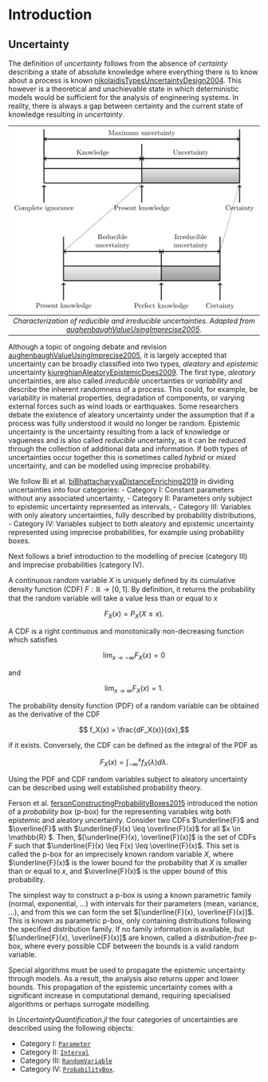 # Introduction

## Uncertainty

The definition of *uncertainty* follows from the absence of *certainty* describing a state of absolute knowledge where everything there is to know about a process is known [nikolaidisTypesUncertaintyDesign2004](@cite). This however is a theoretical and unachievable state in which deterministic models would be sufficient for the analysis of engineering systems. In reality, there is always a gap between certainty and the current state of knowledge resulting in *uncertainty*.

| ![Characterization of uncertainties](../assets/uncertainty.svg) |
| :--: |
| *Characterization of reducible and irreducible uncertainties. Adapted from [aughenbaughValueUsingImprecise2005](@cite)*. |

Although a topic of ongoing debate and revision [aughenbaughValueUsingImprecise2005](@cite), it is largely accepted that uncertainty can be broadly classified into two types, *aleatory* and *epistemic* uncertainty [kiureghianAleatoryEpistemicDoes2009](@cite). The first type, *aleatory* uncertainties, are also called *irreducible* uncertainties or *variability* and describe the inherent randomness of a process. This could, for example, be variability in material properties, degradation of components, or varying external forces such as wind loads or earthquakes. Some researchers debate the existence of aleatory uncertainty under the assumption that if a process was fully understood it would no longer be random. Epistemic uncertainty is the uncertainty resulting from a lack of knowledge or vagueness and is also called *reducible* uncertainty, as it can be reduced through the collection of additional data and information. If both types of uncertainties occur together this is sometimes called *hybrid* or *mixed* uncertainty, and can be modelled using imprecise probability.

We follow Bi et al. [biBhattacharyyaDistanceEnriching2019](@cite) in dividing uncertainties into four categories:
    - Category I: Constant parameters without any associated uncertainty,
    - Category II: Parameters only subject to epistemic uncertainty represented as intervals,
    - Category III: Variables with only aleatory uncertainties, fully described by probability distributions,
    - Category IV: Variables subject to both aleatory and epistemic uncertainty represented using imprecise probabilities, for example using probability boxes.

Next follows a brief introduction to the modelling of precise (category III) and imprecise probabilities (category IV).

A continuous random variable $X$ is uniquely defined by its cumulative density function (CDF) $F: \mathbb{R} \rightarrow [0,1]$. By definition, it returns the probability that the random variable will take a value less than or equal to $x$

```math
    F_X(x) = P_X(X \leq x).
```

A CDF is a right continuous and monotonically non-decreasing function which satisfies

```math
    \lim_{x\rightarrow -\infty} F_X(x) = 0
```

and

```math
    \lim_{x\rightarrow \infty}  F_X(x) = 1.
```
The probability density function (PDF) of a random variable can be obtained as the derivative of the CDF

```math
    f_X(x) = \frac{dF_X(x)}{dx},
```

if it exists. Conversely, the CDF can be defined as the integral of the PDF as

```math
    F_X(x) = \int_{-\infty}^x f_X(\lambda) d\lambda.
```

Using the PDF and CDF random variables subject to aleatory uncertainty can be described using well established probability theory.

Ferson et al. [fersonConstructingProbabilityBoxes2015](@cite) introduced the notion of a *probability box* (p-box) for the representing variables witg both epistemic and aleatory uncertainty. Consider two CDFs $\underline{F}$ and $\overline{F}$ with $\underline{F}(x) \leq \overline{F}(x)$ for all $x \in \mathbb{R} $. Then, $[\underline{F}(x), \overline{F}(x)]$ is the set of CDFs $F$ such that $\underline{F}(x) \leq F(x) \leq \overline{F}(x)$. This set is called the p-box for an imprecisely known random variable $X$, where $\underline{F}(x)$ is the lower bound for the probability that $X$ is smaller than or equal to $x$, and $\overline{F}(x)$ is the upper bound of this probability.

The simplest way to construct a p-box is using a known parametric family (normal, exponential, ...) with intervals for their parameters (mean, variance, ...), and from this we can form the set $[\underline{F}(x), \overline{F}(x)]$. This is known as parametric p-box, only containing distributions following the specified distribution family. If no family information is available, but $[\underline{F}(x), \overline{F}(x)]$ are known, called a _distribution-free_ p-box, where every possible CDF between the bounds is a valid random variable.

Special algorithms must be used to propagate the epistemic uncertainty through models. As a result, the analysis also returns upper and lower bounds. This propagation of the epistemic uncertainty comes with a significant increase in computational demand, requiring specialised algorithms or perhaps surrogate modelling.

In *UncertaintyQuantification.jl* the four categories of uncertainties are described using the following objects:

- Category I: [`Parameter`](@ref)
- Category II: [`Interval`](@ref)
- Category III: [`RandomVariable`](@ref)
- Category IV: [`ProbabilityBox`](@ref).
